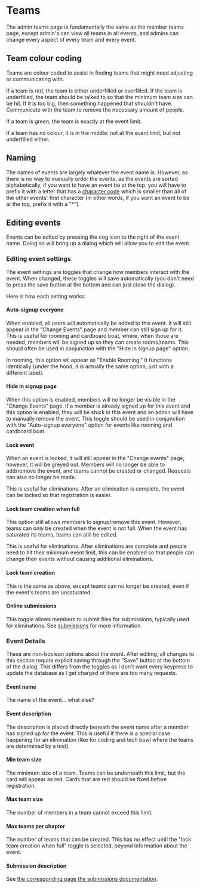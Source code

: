 # Teams

The admin teams page is fundamentally the same as the member teams page, except admin's can view all teams in all events, and admins can change every aspect of every team and every event.

## Team colour coding

Teams are colour coded to assist in finding teams that might need adjusting or communicating with.

If a team is red, the team is either underfilled or overfilled. If the team is underfilled, the team should be talked to so that the minimum team size can be hit. If it is too big, then something happened that shouldn't have. Communicate with the team to remove the necessary amount of people.

If a team is green, the team is exactly at the event limit.

If a team has no colour, it is in the middle: not at the event limit, but not underfilled either.

## Naming

The names of events are largely whatever the event name is. However, as there is no way to manually order the events, as the events are sorted alphabetically, if you want to have an event be at the top, you will have to prefix it with a letter that has a [character code](https://www.ascii-code.com/) which is smaller than all of the other events' first character (in other words, if you want an event to be at the top, prefix it with a "\*").

## Editing events

Events can be edited by pressing the cog icon to the right of the event name. Doing so will bring up a dialog which will allow you to edit the event.

### Editing event settings

The event settings are toggles that change how members interact with the event. When changed, these toggles will save automatically (you don't need to press the save button at the bottom and can just close the dialog).

Here is how each setting works:

#### Auto-signup everyone

When enabled, all users will automatically be added to this event. It will still appear in the "Change Events" page and member can still sign up for it. This is useful for rooming and cardboard boat, where, when those are needed, members will be signed up so they can create rooms/teams. This should often be used in conjunction with the "Hide in signup page" option.

In rooming, this option wil appear as "Enable Rooming." It functions identically (under the hood, it is actually the same option, just with a different label).

#### Hide in signup page

When this option is enabled, members will no longer be visible in the "Change Events" page. If a member is already signed up for this event and this option is enabled, they will be stuck in this event and an admin will have to manually remove the event. This toggle should be used in conjunction with the "Auto-signup everyone" option for events like rooming and cardboard boat.

#### Lock event

When an event is locked, it will still appear in the "Change events" page, however, it will be greyed out. Members will no longer be able to add/remove the event, and teams cannot be created or changed. Requests can also no longer be made.

This is useful for eliminations. After an elimination is complete, the event can be locked so that registration is easier.

#### Lock team creation when full

This option still allows members to signup/remove this event. However, teams can only be created when the event is not full. When the event has saturated its teams, teams can still be edited.

This is useful for eliminations. After eliminations are complete and people need to hit their minimum event limit, this can be enabled so that people can change their events without causing additional eliminations.

#### Lock team creation

This is the same as above, except teams can no longer be created, even if the event's teams are unsaturated.

#### Online submissions

This toggle allows members to submit files for submissions, typically used for eliminations. See [submissions](./submissions.md) for more information.

### Event Details

These are non-boolean options about the event. After editing, all changes to this section require explicit saving through the "Save" button at the bottom of the dialog. This differs from the toggles as I don't want every keypress to update the database as I get charged of there are too many requests.

#### Event name

The name of the event... what else?

#### Event description

The description is placed directly beneath the event name after a member has signed up for the event. This is useful if there is a special case happening for an elimination (like for coding and tech bowl where the teams are determined by a test).

#### Min team size

The minimum size of a team. Teams can be underneath this limit, but the card will appear as red. Cards that are red should be fixed before registration.

#### Max team size

The number of members in a team cannot exceed this limit.

#### Max teams per chapter

The number of teams that can be created. This has no effect until the "lock team creation when full" toggle is selected, beyond information about the event.

#### Submission description

See [the corresponding page the submissions documentation](./submissions.md#editing-submission-requirements).
